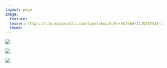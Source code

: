 ```yaml
---
layout: page
image:
  feature:
  teaser: https://cdn.minimuutti.com/luontokuvat/kes%C3%A4/11/DS57425-245px.jpg
  thumb:
---
```


![](https://cdn.minimuutti.com/luontokuvat/kes%C3%A4/11/DS57427-800px.jpg)

![](https://cdn.minimuutti.com/luontokuvat/kes%C3%A4/11/DS57428-800px.jpg)

![](https://cdn.minimuutti.com/luontokuvat/kes%C3%A4/11/DS57425-800px.jpg)
